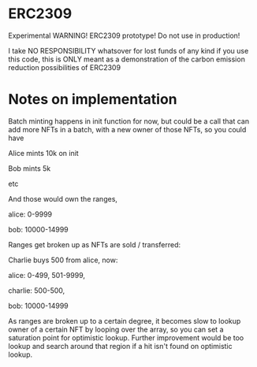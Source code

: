 # ERC2309
Experimental WARNING! ERC2309 prototype! Do not use in production!

I take NO RESPONSIBILITY whatsover for lost funds of any kind if you use this code, this is ONLY meant as a demonstration of the carbon emission reduction possibilities of ERC2309

# Notes on implementation

Batch minting happens in init function for now, but could be a call that can add more NFTs in a batch, with a new owner of those NFTs, so you could have

Alice mints 10k on init

Bob mints 5k

etc


And those would own the ranges,

alice: 0-9999

bob: 10000-14999


Ranges get broken up as NFTs are sold / transferred:

Charlie buys 500 from alice, now:


alice: 0-499, 501-9999,

charlie: 500-500,

bob: 10000-14999



As ranges are broken up to a certain degree, it becomes slow to lookup owner of a certain NFT by looping over the array, so you can set a saturation point for optimistic lookup.
Further improvement would be too lookup and search around that region if a hit isn't found on optimistic lookup.
